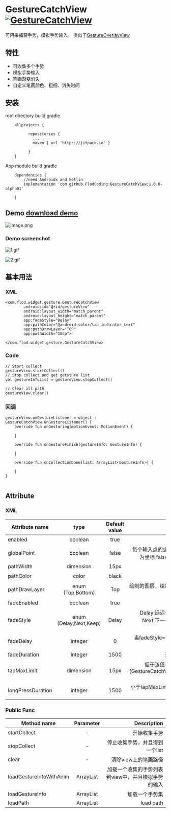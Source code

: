 # GestureCatchView [![GestureCatchView](https://jitpack.io/v/FlodCoding/GestureCatchView.svg)](https://jitpack.io/#FlodCoding/GestureCatchView)

可用来捕获手势，模拟手势输入。 类似于[GestureOverlayView](https://developer.android.com/reference/android/gesture/GestureOverlayView)

## 特性
   * 可收集多个手势
   * 模拟手势输入
   * 笔画渐变消失
   * 自定义笔画颜色、粗细、消失时间
   
   
## 安装

root directory build.gradle
```
	allprojects {
	
		  repositories {
		  	...
		  	maven { url 'https://jitpack.io' }
		  	 
		  }
	}
```

App module build.gradle 

``` 
 	dependencies {
		//need Androidx and kotlin
 		implementation 'com.github.FlodCoding:GestureCatchView:1.0.0-alpha01'
		
	}
```


  
 
## Demo [download demo](https://github.com/FlodCoding/GestureCatchView/releases/download/1.0.0-alpha01/app-debug.apk)

![image.png](https://upload-images.jianshu.io/upload_images/7565394-46cbc2d2026a29dd.png?imageMogr2/auto-orient/strip%7CimageView2/2/w/300)

### Demo screenshot

![1.gif](https://upload-images.jianshu.io/upload_images/7565394-5beb2b690a419445.gif?imageMogr2/auto-orient/strip)


![2.gif](https://upload-images.jianshu.io/upload_images/7565394-3f0f4669d5279a07.gif?imageMogr2/auto-orient/strip)


## 基本用法

### XML
```
<com.flod.widget.gesture.GestureCatchView
        android:id="@+id/gestureView"
        android:layout_width="match_parent"
        android:layout_height="match_parent"
        app:fadeStyle="Delay"
        app:pathColor="@android:color/tab_indicator_text"
        app:pathDrawLayer="TOP"
        app:pathWidth="10dp">
        
</com.flod.widget.gesture.GestureCatchView>
```
### Code


```
// Start collect
gestureView.startCollect()
// Stop collect and get getsture list
val gestureInfoList = gestureView.stopCollect()

// Clear all path
gestureView.clear() 
```



### 回调

```
gestureView.onGestureListener = object : GestureCatchView.OnGestureListener() {
    override fun onGesturing(motionEvent: MotionEvent) {

    }

    override fun onGestureFinish(gestureInfo: GestureInfo) {
       
    }

    override fun onCollectionDone(list: ArrayList<GestureInfo>) {
        
    }
}


```

## Attribute
### XML
Attribute name|type|Default value|Description
---|:--:|:---:|---:
enabled         |boolean                |true |关闭手势的捕获
globalPoint     |boolean                |false  | 每个输入点的坐标依据 true:以屏幕为坐标 false:以view为原点坐标 
pathWidth       |dimension              |15px| 笔画路径的粗细
pathColor       |color                  |black|笔画路径的颜色
pathDrawLayer   |enum<br>(Top,Bottom)   |Top| 绘制的图层，绘制于子视图的顶部或者底部
fadeEnabled     |boolean                |true  | 是否开启渐变效果
fadeStyle       |enum<br>(Delay,Next,Keep)|Delay| Delay:延迟一会后开始渐变消失<br>Next:下一个手势开始渐变消失<br>Keep:保留所有的
fadeDelay       |integer                |0|当fadeStyle=Delay 时，设置延时的时间
fadeDuration    |integer                |1500|渐变消失的动画时间
tapMaxLimit     |dimension              |15px|低于该值被视为点击或者长按<br>(GestureCatchView.Type:Gesture, Tap, LongPress)
longPressDuration|integer               |1500|小于tapMaxLimit的手势，并且高于该值被视为长按
### Public Func
Method name|Parameter|Description
---|:--:|---:
startCollect |- |开始收集手势
stopCollect |- |停止收集手势，并且得到一个list
clear |-  |清除view上的笔画路径
loadGestureInfoWithAnim|ArrayList<GestureInfo> |加载一个收集的手势列表到view中，并且模拟手势的输入
loadGestureInfo|ArrayList<GestureInfo>|加载一个手势集
loadPath|ArrayList<Path>|load path|加载一个Path集